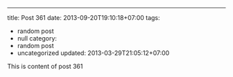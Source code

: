 ---
title: Post 361
date: 2013-09-20T19:10:18+07:00
tags:
  - random post
  - null
category:
  - random post
  - uncategorized
updated: 2013-03-29T21:05:12+07:00

This is content of post 361